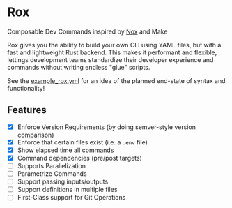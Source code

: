 # Rox

Composable Dev Commands inspired by [Nox](https://nox.thea.codes/en/stable/) and Make

Rox gives you the ability to build your own CLI using YAML files, but with a fast and lightweight Rust backend. This makes it performant and flexible, lettings development teams standardize their developer experience and commands without writing endless "glue" scripts.

See the [example_rox.yml](example_rox.yml) for an idea of the planned end-state of syntax and functionality!

## Features

- [x] Enforce Version Requirements (by doing semver-style version comparison)
- [x] Enforce that certain files exist (i.e. a `.env` file)
- [x] Show elapsed time all commands
- [x] Command dependencies (pre/post targets)
- [ ] Supports Parallelization
- [ ] Parametrize Commands
- [ ] Support passing inputs/outputs
- [ ] Support definitions in multiple files
- [ ] First-Class support for Git Operations
